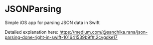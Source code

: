 # JSONParsing
Simple iOS app for parsing JSON data in Swift

Detailed explanation here:
https://medium.com/@sanchika.rana/json-parsing-done-right-in-swift-101641539b9f#.2cvgdke17
